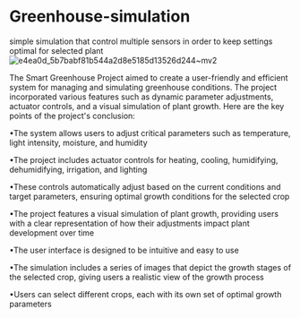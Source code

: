 # Greenhouse-simulation
simple simulation that control multiple sensors in order to keep settings optimal for selected plant
![e4ea0d_5b7babf81b544a2d8e5185d13526d244~mv2](https://github.com/user-attachments/assets/b57535c0-eaab-4760-a7c3-e3d95c1a9ed8)

The Smart Greenhouse Project aimed to create a user-friendly and efficient system for managing and simulating greenhouse conditions. The project incorporated various features such as dynamic parameter adjustments, actuator controls, and a visual simulation of plant growth. Here are the key points of the project's conclusion:

•The system allows users to adjust critical parameters such as temperature, light intensity, moisture, and humidity

•The project includes actuator controls for heating, cooling, humidifying, dehumidifying, irrigation, and lighting

•These controls automatically adjust based on the current conditions and target parameters, ensuring optimal growth conditions for the selected crop

•The project features a visual simulation of plant growth, providing users with a clear representation of how their adjustments impact plant development over time

•The user interface is designed to be intuitive and easy to use

•The simulation includes a series of images that depict the growth stages of the selected crop, giving users a realistic view of the growth process

•Users can select different crops, each with its own set of optimal growth parameters
